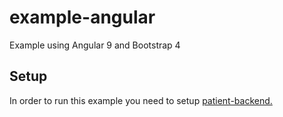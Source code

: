 # example-angular
Example using Angular 9 and Bootstrap 4


## Setup
In order to run this example you need to setup [patient-backend.](https://github.com/devsimples/example-spring-boot)
